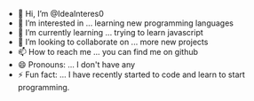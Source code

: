 - 👋 Hi, I’m @IdeaInteres0
- 👀 I’m interested in ... learning new programming languages
- 🌱 I’m currently learning ... trying to learn javascript
- 💞️ I’m looking to collaborate on ... more new projects
- 📫 How to reach me ... you can find me on github
- 😄 Pronouns: ... I don't have any
- ⚡ Fun fact: ... I have recently started to code and learn to start programming.

<!---
IdeaInteres0/IdeaInteres0 is a ✨ special ✨ repository because its `README.md` (this file) appears on your GitHub profile.
You can click the Preview link to take a look at your changes.
--->

